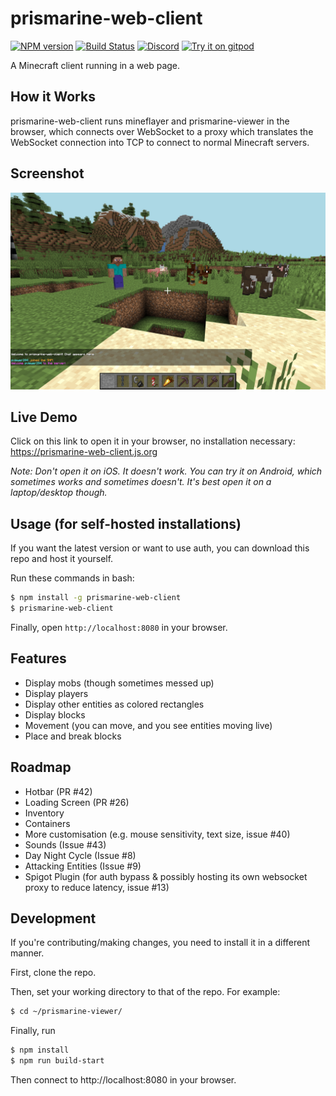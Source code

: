 # prismarine-web-client
[![NPM version](https://img.shields.io/npm/v/prismarine-web-client.svg)](http://npmjs.com/package/prismarine-web-client)
[![Build Status](https://github.com/PrismarineJS/prismarine-web-client/workflows/CI/badge.svg)](https://github.com/PrismarineJS/prismarine-web-client/actions?query=workflow%3A%22CI%22)
[![Discord](https://img.shields.io/badge/chat-on%20discord-brightgreen.svg)](https://discord.gg/GsEFRM8)
[![Try it on gitpod](https://img.shields.io/badge/try-on%20gitpod-brightgreen.svg)](https://gitpod.io/#https://github.com/PrismarineJS/prismarine-web-client)

A Minecraft client running in a web page.

## How it Works
prismarine-web-client runs mineflayer and prismarine-viewer in the browser, which connects over WebSocket to a proxy which translates the WebSocket connection into TCP to connect to normal Minecraft servers.

## Screenshot
![Screenshot of MineWeb in action](screenshot.png)

## Live Demo
Click on this link to open it in your browser, no installation necessary: https://prismarine-web-client.js.org

*Note: Don't open it on iOS. It doesn't work. You can try it on Android, which sometimes works and sometimes doesn't. It's best open it on a laptop/desktop though.*

## Usage (for self-hosted installations)
If you want the latest version or want to use auth, you can download this repo and host it yourself.

Run these commands in bash: 
```bash
$ npm install -g prismarine-web-client
$ prismarine-web-client
``` 
Finally, open `http://localhost:8080` in your browser.

## Features

* Display mobs (though sometimes messed up)
* Display players
* Display other entities as colored rectangles
* Display blocks 
* Movement (you can move, and you see entities moving live)
* Place and break blocks

## Roadmap
* Hotbar (PR #42)
* Loading Screen (PR #26)
* Inventory 
* Containers
* More customisation (e.g. mouse sensitivity, text size, issue #40)
* Sounds (Issue #43)
* Day Night Cycle (Issue #8)
* Attacking Entities (Issue #9)
* Spigot Plugin (for auth bypass & possibly hosting its own websocket proxy to reduce latency, issue #13)

## Development

If you're contributing/making changes, you need to install it in a different manner.

First, clone the repo.

Then, set your working directory to that of the repo. For example:
```bash
$ cd ~/prismarine-viewer/
```

Finally, run

```bash
$ npm install
$ npm run build-start
```

Then connect to http://localhost:8080 in your browser.



